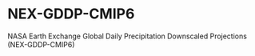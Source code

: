 # NEX-GDDP-CMIP6
NASA Earth Exchange Global Daily Precipitation Downscaled Projections (NEX-GDDP-CMIP6)
